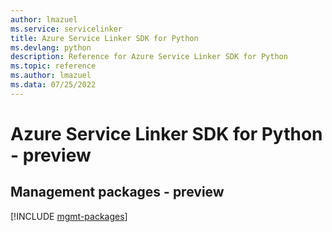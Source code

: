 ```yaml
---
author: lmazuel
ms.service: servicelinker
title: Azure Service Linker SDK for Python
ms.devlang: python
description: Reference for Azure Service Linker SDK for Python
ms.topic: reference
ms.author: lmazuel
ms.data: 07/25/2022
---
```

# Azure Service Linker SDK for Python - preview

## Management packages - preview
[!INCLUDE [mgmt-packages](service-linker-mgmt-index.md)]